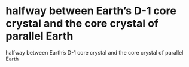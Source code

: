# halfway between Earth’s D-1 core crystal and the core crystal of parallel Earth

halfway between Earth’s D-1 core crystal and the core crystal of parallel Earth